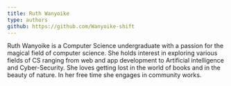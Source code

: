 ```yaml
---
title: Ruth Wanyoike
type: authors
github: https://github.com/Wanyoike-shift
---
```

Ruth Wanyoike is a Computer Science undergraduate with a passion for the magical field of computer science. She holds interest in exploring various fields of CS ranging from web and app development to Artificial intelligence and Cyber-Security. She loves getting lost in the world of books and in the beauty of nature. In her free time she engages in community works.